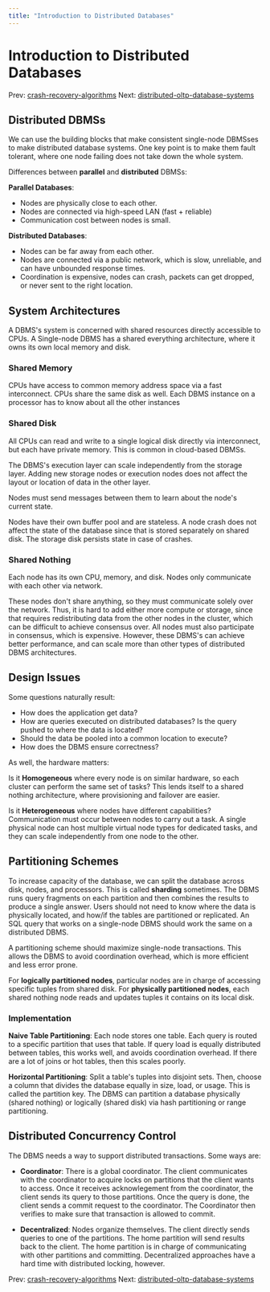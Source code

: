 ```yaml
---
title: "Introduction to Distributed Databases"
---
```


# Introduction to Distributed Databases

Prev: [crash-recovery-algorithms](crash-recovery-algorithms.md)
Next: [distributed-oltp-database-systems](distributed-oltp-database-systems.md)

## Distributed DBMSs

We can use the building blocks that make consistent single-node DBMSses to make distributed database systems. One key point is to make them fault tolerant, where one node failing does not take down the whole system.

Differences between **parallel** and **distributed** DBMSs:

**Parallel Databases**:

- Nodes are physically close to each other.
- Nodes are connected via high-speed LAN (fast + reliable)
- Communication cost between nodes is small.

**Distributed Databases**:

- Nodes can be far away from each other.
- Nodes are connected via a public network, which is slow, unreliable, and can have unbounded response times.
- Coordination is expensive, nodes can crash, packets can get dropped, or never sent to the right location.

## System Architectures

A DBMS's system is concerned with shared resources directly accessible to CPUs.
A Single-node DBMS has a shared everything architecture, where it owns its own local memory and disk.

### Shared Memory

CPUs have access to common memory address space via a fast interconnect. CPUs share the same disk as well. Each DBMS instance on a processor has to know about all the other instances

### Shared Disk

All CPUs can read and write to a single logical disk directly via interconnect, but each have private memory. This is common in cloud-based DBMSs.

The DBMS's execution layer can scale independently from the storage layer. Adding new storage nodes or execution nodes does not affect the layout or location of data in the other layer.

Nodes must send messages between them to learn about the node's current state.

Nodes have their own buffer pool and are stateless. A node crash does not affect the state of the database since that is stored separately on shared disk. The storage disk persists state in case of crashes.

### Shared Nothing

Each node has its own CPU, memory, and disk. Nodes only communicate with each other via network.

These nodes don't share anything, so they must communicate solely over the network. Thus, it is hard to add either more compute or storage, since that requires redistributing data from the other nodes in the cluster, which can be difficult to achieve consensus over. All nodes must also participate in consensus, which is expensive. However, these DBMS's can achieve better performance, and can scale more than other types of distributed DBMS architectures.

## Design Issues

Some questions naturally result:

- How does the application get data?
- How are queries executed on distributed databases? Is the query pushed to where the data is located?
- Should the data be pooled into a common location to execute?
- How does the DBMS ensure correctness?

As well, the hardware matters:

Is it **Homogeneous** where every node is on similar hardware, so each cluster can perform the same set of tasks? This lends itself to a shared nothing architecture, where provisioning and failover are easier.

Is it **Heterogeneous** where nodes have different capabilities? Communication must occur between nodes to carry out a task. A single physical node can host multiple virtual node types for dedicated tasks, and they can scale independently from one node to the other.

## Partitioning Schemes

To increase capacity of the database, we can split the database across disk, nodes, and processors. This is called **sharding** sometimes. The DBMS runs query fragments on each partition and then combines the results to produce a single answer. Users should not need to know where the data is physically located, and how/if the tables are partitioned or replicated. An SQL query that works on a single-node DBMS should work the same on a distributed DBMS.

A partitioning scheme should maximize single-node transactions. This allows the DBMS to avoid coordination overhead, which is more efficient and less error prone.

For **logically partitioned nodes**, particular nodes are in charge of accessing specific tuples from shared disk. For **physically partitioned nodes**, each shared nothing node reads and updates tuples it contains on its local disk.

### Implementation

**Naive Table Partitioning**: Each node stores one table. Each query is routed to a specific partition that uses that table. If query load is equally distributed between tables, this works well, and avoids coordination overhead. If there are a lot of joins or hot tables, then this scales poorly.

**Horizontal Partitioning**: Split a table's tuples into disjoint sets. Then, choose a column that divides the database equally in size, load, or usage. This is called the partition key. The DBMS can partition a database physically (shared nothing) or logically (shared disk) via hash partitioning or range partitioning.

## Distributed Concurrency Control

The DBMS needs a way to support distributed transactions. Some ways are:

- **Coordinator**: There is a global coordinator. The client communicates with the coordinator to acquire locks on partitions that the client wants to access. Once it receives acknowlegement from the coordinator, the client sends its query to those partitions.
Once the query is done, the client sends a commit request to the coordinator. The Coordinator then verifies to make sure that transaction is allowed to commit.

- **Decentralized**: Nodes organize themselves. The client directly sends queries to one of the partitions. The home partition will send results back to the client. The home partition is in charge of communicating with other partitions and committing. Decentralized approaches have a hard time with distributed locking, however.

Prev: [crash-recovery-algorithms](crash-recovery-algorithms.md)
Next: [distributed-oltp-database-systems](distributed-oltp-database-systems.md)
